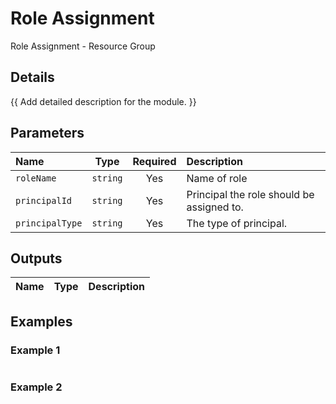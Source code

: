 # Role Assignment

Role Assignment - Resource Group

## Details

{{ Add detailed description for the module. }}

## Parameters

| Name            | Type     | Required | Description                               |
| :-------------- | :------: | :------: | :---------------------------------------- |
| `roleName`      | `string` | Yes      | Name of role                              |
| `principalId`   | `string` | Yes      | Principal the role should be assigned to. |
| `principalType` | `string` | Yes      | The type of principal.                    |

## Outputs

| Name | Type | Description |
| :--- | :--: | :---------- |

## Examples

### Example 1

```bicep
```

### Example 2

```bicep
```